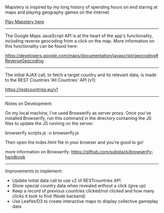 Mapstery is inspired by my long history of spending hours on end staring at maps and playing geography games on the internet.

[Play Mapstery here](http://silentdjay.github.io/Mapstery/)

---

The Google Maps JavaScript API is at the heart of the app's functionality, including reverse geocoding from a click on the map. More information on this functionality can be found here:

https://developers.google.com/maps/documentation/javascript/geocoding#ReverseGeocoding

---

The initial AJAX call, to fetch a target country and its relevant data, is made to the REST Countries 'All Countries' API (v1):

https://restcountries.eu/v1

---

Notes on Development:

On my local machine, I've used Browserify as server proxy. Once you've installed Browserify, run this command in the directory containing the JS files to update the JS running on the server:

browserify scripts.js -o browserify.js

Then open the index.html file in your browser and you're good to go!

more information on Browserify: https://github.com/substack/browserify-handbook

---

Improvements to implement:

* Update initial data call to use v2 of RESTcountries API
* Show special country data when revealed without a click (give up)
* Keep a record of previous countries clicked/not clicked and how many clicks it took to find (Node backend)
* Use Leaflet/D3 to create interactive maps to display collective gameplay data
